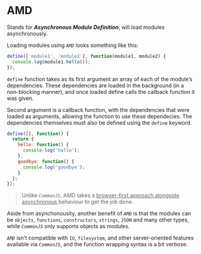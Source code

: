 # AMD

Stands for **_Asynchronous Module Definition_**, will load modules asynchronously.

Loading modules using _`AMD`_ looks something like this:

```javascript
define(['module1', 'module2'], function(module1, module2) {
  console.log(module1.hello());
});
```

`define` function takes as its first argument an array of each of the module’s dependencies. These dependencies are loaded in the background (in a non-blocking manner), and once loaded define calls the callback function it was given.

Second argument is a callback function, with the dependencies that were loaded as arguments, allowing the function to use these dependecies. The dependencies themselves must also be defined using the `define` keyword.

```javascript
define([], function() {
  return {
    hello: function() {
      console.log('hello');
    },
    goodbye: function() {
      console.log('goodbye');
    }
  };
});
```

>  Unlike _`CommonJS`_, AMD takes a <ins>browser-first approach alongside asynchronous </ins>behaviour to get the job done.

Aside from asynchonousity, another benefit of _`AMD`_ is that the modules can be `objects`, `functions`, `constructors`, `strings`, `JSON` and many other types, while _`CommonJS`_ only supports objects as modules.

_`AMD`_ isn't compatible with `IO`, `filesystem`, and other server-oriented features available via _`CommonJS`_, and the function wrapping syntax is a bit verbose.
